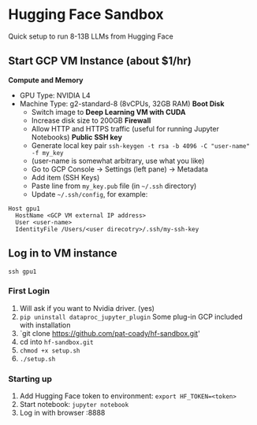 # Hugging Face Sandbox

Quick setup to run 8-13B LLMs from Hugging Face

## Start GCP VM Instance (about $1/hr)

**Compute and Memory**
- GPU Type: NVIDIA L4
- Machine Type: g2-standard-8 (8vCPUs, 32GB RAM)
**Boot Disk**
  - Switch image to **Deep Learning VM with CUDA**
  - Increase disk size to 200GB
**Firewall**
  - Allow HTTP and HTTPS traffic (useful for running Jupyter Notebooks)
**Public SSH key**
  - Generate local key pair `ssh-keygen -t rsa -b 4096 -C "user-name" -f my_key`
  - (user-name is somewhat arbitrary, use what you like)
  - Go to GCP Console -> Settings (left pane) -> Metadata
  - Add item (SSH Keys)
  - Paste line from `my_key.pub` file (in `~/.ssh` directory)
  - Update `~/.ssh/config`, for example:
```
Host gpu1
  HostName <GCP VM external IP address>
  User <user-name>
  IdentityFile /Users/<user direcotry>/.ssh/my-ssh-key
```

## Log in to VM instance

`ssh gpu1`

### First Login

1. Will ask if you want to Nvidia driver. (yes)
2. `pip uninstall dataproc_jupyter_plugin` Some plug-in GCP included with installation
3. `git clone https://github.com/pat-coady/hf-sandbox.git'
4. cd into `hf-sandbox.git`
5. `chmod +x setup.sh`
6. `./setup.sh`

### Starting up

1. Add Hugging Face token to environment:
`export HF_TOKEN=<token>`
2. Start notebook: `jupyter notebook`
3. Log in with browser <VM external IP>:8888